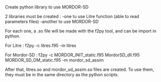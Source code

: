 Create python library to use MORDOR-SD

2 libraries must be created :
-one tu use Litre function (able to read parameters files)
-another to use MORDOR-SD

For each one, a .so file will be made with the f2py tool, and can be import in python.

For Litre :
f2py -c litres.f95 -m litres

For Mordor-SD :
f2py -c MORDOR_INIT_static.f95 MordorSD_dll.f95 MORDOR_SD_OM_static.f95 -m mordor_sd_assim

After that, litres.so and mordor_sd_assim.so files are created.
To use them, they must be in the same directory as the python scripts.

